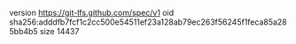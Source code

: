 version https://git-lfs.github.com/spec/v1
oid sha256:adddfb7fcf1c2cc500e54511ef23a128ab79ec263f56245f1feca85a285bb4b5
size 14437
